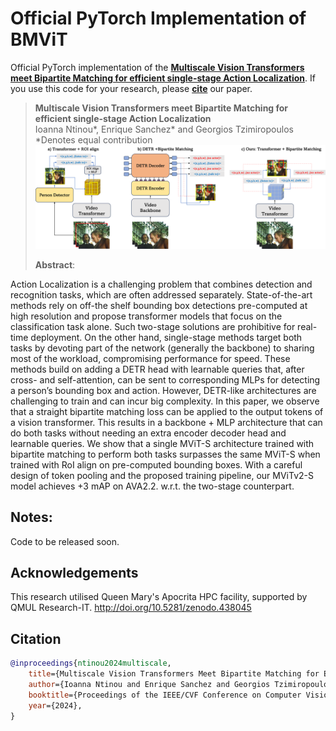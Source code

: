 # Official PyTorch Implementation of BMViT

Official PyTorch implementation of the **[Multiscale Vision Transformers meet Bipartite Matching for efficient single-stage Action Localization](https://arxiv.org/pdf/2312.17686)**. If you use this code for your research, please [**cite**](#citation) our paper.


> **Multiscale Vision Transformers meet Bipartite Matching for efficient single-stage Action Localization**<br>
> Ioanna Ntinou*, Enrique Sanchez* and Georgios Tzimiropoulos<br>
> *Denotes equal contribution 
> <br>
> ![summary](figures/graphabs_comparison.png)
>
> **Abstract**: 

<p alighn="center">
Action Localization is a challenging problem that combines detection and recognition tasks, which are often addressed separately. State-of-the-art methods rely on off-the shelf bounding box detections pre-computed at high resolution and propose transformer models that focus on the classification task alone. Such two-stage solutions are prohibitive for real-time deployment. On the other hand, single-stage methods target both tasks by devoting part of the network (generally the backbone) to sharing most of the workload, compromising performance for speed. These methods build on adding a DETR head with learnable queries that, after cross- and self-attention, can be sent to corresponding MLPs for detecting a person’s bounding box and action. However, DETR-like architectures are challenging to train and can incur big complexity. In this paper, we observe that a straight bipartite matching loss can be applied to the output tokens of a vision transformer. This results in a backbone + MLP architecture that can do both tasks without needing an extra encoder decoder head and learnable queries. We show that a single MViT-S architecture trained with bipartite matching to perform both tasks surpasses the same MViT-S when trained with RoI align on pre-computed bounding boxes. With a careful design of token pooling and the proposed training pipeline, our MViTv2-S model achieves +3 mAP on AVA2.2. w.r.t. the two-stage counterpart.
</p>

## Notes:

Code to be released soon.

## Acknowledgements

This research utilised Queen Mary's Apocrita HPC facility, supported by QMUL Research-IT. http://doi.org/10.5281/zenodo.438045

## Citation
```bibtex
@inproceedings{ntinou2024multiscale,
    title={Multiscale Vision Transformers Meet Bipartite Matching for Efficient Single-Stage Action Localization},
    author={Ioanna Ntinou and Enrique Sanchez and Georgios Tzimiropoulos},
    booktitle={Proceedings of the IEEE/CVF Conference on Computer Vision and Pattern Recognition (CVPR)},
    year={2024},
}
```
